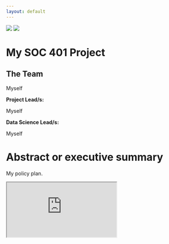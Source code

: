 ```yaml
---
layout: default
---
```


<img src="{{ site.url }}{{ site.baseurl }}/assets/img/eScience.png">


<img src="{{ site.url }}{{ site.baseurl }}/assets/img/Friedrich-Johann-Justin-Bertuch_Mythical-Creature-Dragon_1806.jpg">

# My SOC 401 Project

## The Team

Myself

**Project Lead/s:**

Myself

**Data Science Lead/s:** 

Myself

# Abstract or executive summary

My policy plan.

<iframe src="https://docs.google.com/spreadsheets/d/e/2PACX-1vT5LNwkai9_0c0d8_aFLneRmgnMkANew850CDlC0u88Oo9HvXfaIKb0jZ_XHjoA4a4TSm4d5S5dfJKU/pubhtml?gid=0&amp;single=true&amp;widget=true&amp;headers=false"></iframe>
